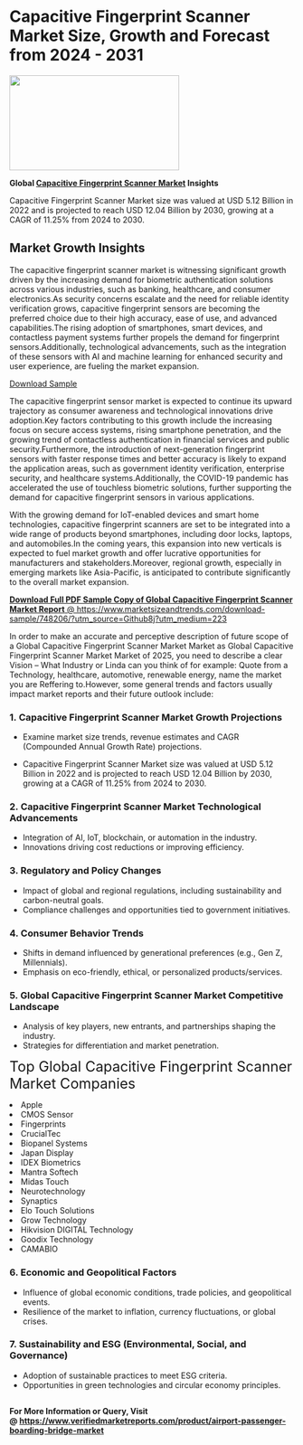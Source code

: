 <H1>Capacitive Fingerprint Scanner Market Size, Growth and Forecast from 2024 - 2031</H1><img class="aligncenter size-medium wp-image-584254" src="https://thirdeyenews.in/wp-content/uploads/2024/09/Global-Market-Research-300x168.jpeg" alt="" width="300" height="168" /><p><strong>Global&nbsp;<a href="https://www.marketsizeandtrends.com/download-sample/748206/?utm_source=Github8j?utm_medium=223">Capacitive Fingerprint Scanner Market</a> Insights</strong></p><p>Capacitive Fingerprint Scanner Market size was valued at USD 5.12 Billion in 2022 and is projected to reach USD 12.04 Billion by 2030, growing at a CAGR of 11.25% from 2024 to 2030.</p><p><h2>Market Growth Insights</h2> <p>The capacitive fingerprint scanner market is witnessing significant growth driven by the increasing demand for biometric authentication solutions across various industries, such as banking, healthcare, and consumer electronics.As security concerns escalate and the need for reliable identity verification grows, capacitive fingerprint sensors are becoming the preferred choice due to their high accuracy, ease of use, and advanced capabilities.The rising adoption of smartphones, smart devices, and contactless payment systems further propels the demand for fingerprint sensors.Additionally, technological advancements, such as the integration of these sensors with AI and machine learning for enhanced security and user experience, are fueling the market expansion.</p> <p><a href="#">Download Sample</a></p> <p>The capacitive fingerprint sensor market is expected to continue its upward trajectory as consumer awareness and technological innovations drive adoption.Key factors contributing to this growth include the increasing focus on secure access systems, rising smartphone penetration, and the growing trend of contactless authentication in financial services and public security.Furthermore, the introduction of next-generation fingerprint sensors with faster response times and better accuracy is likely to expand the application areas, such as government identity verification, enterprise security, and healthcare systems.Additionally, the COVID-19 pandemic has accelerated the use of touchless biometric solutions, further supporting the demand for capacitive fingerprint sensors in various applications.</p> <p>With the growing demand for IoT-enabled devices and smart home technologies, capacitive fingerprint scanners are set to be integrated into a wide range of products beyond smartphones, including door locks, laptops, and automobiles.In the coming years, this expansion into new verticals is expected to fuel market growth and offer lucrative opportunities for manufacturers and stakeholders.Moreover, regional growth, especially in emerging markets like Asia-Pacific, is anticipated to contribute significantly to the overall market expansion.</p> <p><a href="#"></p><p><span class=""><strong>Download Full PDF Sample Copy of Global Capacitive Fingerprint Scanner Market Report</strong> @ <a href="https://www.marketsizeandtrends.com/download-sample/748206/?utm_source=Github8j?utm_medium=223" target="_blank">https://www.marketsizeandtrends.com/download-sample/748206/?utm_source=Github8j?utm_medium=223</a></span></p><p>In order to make an accurate and perceptive description of future scope of a Global&nbsp;Capacitive Fingerprint Scanner Market Market as Global&nbsp;Capacitive Fingerprint Scanner Market Market of 2025, you need to describe a clear Vision &ndash; What Industry or Linda can you think of for example: Quote from a Technology, healthcare, automotive, renewable energy, name the market you are Reffering to.However, some general trends and factors usually impact market reports and their future outlook include:</p><h3>1.&nbsp;<strong>Capacitive Fingerprint Scanner Market Growth Projections</strong></h3><ul><li>Examine market size trends, revenue estimates and CAGR (Compounded Annual Growth Rate) projections.</li><li><p>Capacitive Fingerprint Scanner Market size was valued at USD 5.12 Billion in 2022 and is projected to reach USD 12.04 Billion by 2030, growing at a CAGR of 11.25% from 2024 to 2030.</p></li></ul><h3>2.&nbsp;<strong>Capacitive Fingerprint Scanner Market Technological Advancements</strong></h3><ul><li>Integration of AI, IoT, blockchain, or automation in the industry.</li><li>Innovations driving cost reductions or improving efficiency.</li></ul><h3>3.&nbsp;<strong>Regulatory and Policy Changes</strong></h3><ul><li>Impact of global and regional regulations, including sustainability and carbon-neutral goals.</li><li>Compliance challenges and opportunities tied to government initiatives.</li></ul><h3>4.&nbsp;<strong>Consumer Behavior Trends</strong></h3><ul><li>Shifts in demand influenced by generational preferences (e.g., Gen Z, Millennials).</li><li>Emphasis on eco-friendly, ethical, or personalized products/services.</li></ul><h3>5.&nbsp;<strong>Global Capacitive Fingerprint Scanner Market Competitive Landscape</strong></h3><ul><li>Analysis of key players, new entrants, and partnerships shaping the industry.</li><li>Strategies for differentiation and market penetration.</li></ul><p data-pm-slice="1 1 []"><span style="color: inherit; font-family: inherit; font-size: 25px;">Top Global Capacitive Fingerprint Scanner Market Companies</span></p><div class="" data-test-id=""><p><li>Apple</li><li> CMOS Sensor</li><li> Fingerprints</li><li> CrucialTec</li><li> Biopanel Systems</li><li> Japan Display</li><li> IDEX Biometrics</li><li> Mantra Softech</li><li> Midas Touch</li><li> Neurotechnology</li><li> Synaptics</li><li> Elo Touch Solutions</li><li> Grow Technology</li><li> Hikvision DIGITAL Technology</li><li> Goodix Technology</li><li> CAMABIO</li></p></div><h3>6.&nbsp;<strong>Economic and Geopolitical Factors</strong></h3><ul><li>Influence of global economic conditions, trade policies, and geopolitical events.</li><li>Resilience of the market to inflation, currency fluctuations, or global crises.</li></ul><h3>7.&nbsp;<strong>Sustainability and ESG (Environmental, Social, and Governance)</strong></h3><ul><li>Adoption of sustainable practices to meet ESG criteria.</li><li>Opportunities in green technologies and circular economy principles.</li></ul><h2><strong style="font-size: 14px;">For More Information or Query, Visit @&nbsp;</strong><a style="background-color: #ffffff; font-size: 14px;" href="https://www.marketsizeandtrends.com/report/capacitive-fingerprint-scanner-market/" target="_blank">https://www.verifiedmarketreports.com/product/airport-passenger-boarding-bridge-market</a></h2>